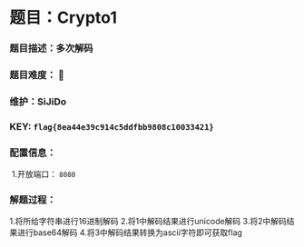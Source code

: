 # 题目：Crypto1

### 题目描述：多次解码

### 题目难度： 🌟

### 维护：SiJiDo

### KEY: `flag{8ea44e39c914c5ddfbb9808c10033421}`

### 配置信息： 

​	1.开放端口： `8080`

### 解题过程：

1.将所给字符串进行16进制解码
2.将1中解码结果进行unicode解码
3.将2中解码结果进行base64解码
4.将3中解码结果转换为ascii字符即可获取flag